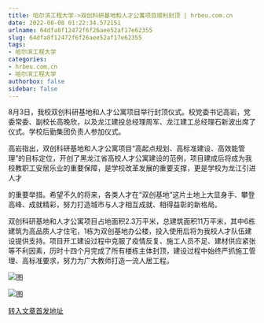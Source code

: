 ```yaml
---
title: 哈尔滨工程大学->双创科研基地和人才公寓项目顺利封顶 | hrbeu.com.cn
date: 2022-08-08 01:22:34.572151
urlname: 64dfa8f12472f6f26aee52af17e62355
slug: 64dfa8f12472f6f26aee52af17e62355
tags: 
- 哈尔滨工程大学
categories:
- hrbeu.com.cn
- 哈尔滨工程大学
authorbox: false
sidebar: false
---
```

8月3日，我校双创科研基地和人才公寓项目举行封顶仪式。校党委书记高岩，党委常委、副校长高晚欣，以及龙江建投总经理周军、龙江建工总经理石新波出席了仪式。学校后勤集团负责人参加仪式。

高岩指出，双创科研基地和人才公寓项目“高起点规划、高标准建设、高效能管理”的目标定位，开创了黑龙江省高校人才公寓建设的范例，项目建成后将成为我校教职工安居乐业的重要保障，是学校改革发展的重要支撑，更是学校为龙江引进人才
<!--more-->
的重要举措。希望不久的将来，各类人才在“双创基地”这片土地上大显身手、攀登高峰、成就精彩，努力打造城市与人才相互成就、相得益彰的新格局。

双创科研基地和人才公寓项目占地面积2.3万平米，总建筑面积11万平米，其中6栋建筑为高品质人才住宅，1栋为双创基地办公楼，投入使用后将为我校人才队伍建设提供支持。项目开工建设过程中克服了疫情反复、施工人员不足、建材供应紧张等不利因素，历时十四个月完成了所有楼栋主体封顶，建设过程中始终严抓施工管理、高标准要求，努力为广大教师打造一流人居工程。

![图](http://gongxue.cn/__local/8/94/7B/A8B6C3197F2CC1D6193F59A109B_13EB720E_16AC5.png)

![图](http://gongxue.cn/__local/2/BD/79/88175FCFD2FAAC79B62356767D4_2C452475_17146.png)

[转入文章首发地址](http://gongxue.cn/info/1141/72407.htm)